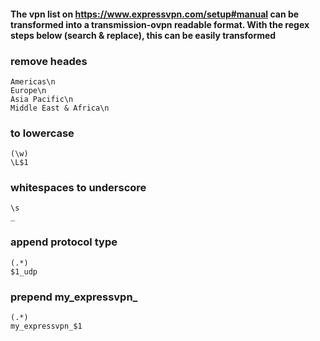 #### The vpn list on <https://www.expressvpn.com/setup#manual> can be transformed into a transmission-ovpn readable format. With the regex steps below (search & replace), this can be easily transformed

### remove heades

`Americas\n`  
`Europe\n`  
`Asia Pacific\n`  
`Middle East & Africa\n`  

### to lowercase

`(\w)`  
`\L$1`  

### whitespaces to underscore

`\s`  
`_`  

### append protocol type

`(.*)`  
`$1_udp`  

### prepend my_expressvpn_

`(.*)`  
`my_expressvpn_$1`  
